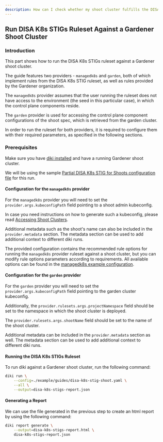 ```yaml
---
description: How can I check whether my shoot cluster fulfills the DISA STIGs security requirements?
---
```


## Run DISA K8s STIGs Ruleset Against a Gardener Shoot Cluster

### Introduction

This part shows how to run the DISA K8s STIGs ruleset against a Gardener shoot cluster. 

The guide features two providers - `managedk8s` and `garden`, both of which implement rules from the DISA K8s STIG ruleset, as well as rules provided by the Gardener organization.

The `managedk8s` provider assumes that the user running the ruleset does not have access to the environment (the seed in this particular case), in which the control plane components reside.

The `garden` provider is used for accessing the control plane component configurations of the shoot spec, which is retrieved from the garden cluster.

In order to run the ruleset for both providers, it is required to configure them with their required parameters, as specified in the following sections.

### Prerequisites

Make sure you have [diki installed](../../README.md#Installation) and have a running Gardener shoot cluster.

We will be using the sample [Partial DISA K8s STIG for Shoots configuration file](../../example/guides/partial-disa-k8s-stig-shoot.yaml) for this run.

#### Configuration for the `managedk8s` provider

For the `managedk8s` provider you will need to set the `provider.args.kubeconfigPath` field pointing to a shoot admin kubeconfig.

In case you need instructions on how to generate such a kubeconfig, please read [Accessing Shoot Clusters](https://github.com/gardener/gardener/blob/master/docs/usage/shoot/shoot_access.md).

Additional metadata such as the shoot's name can also be included in the `provider.metadata` section. The metadata section can be used to add additional context to different diki runs.

The provided configuration contains the recommended rule options for running the `managedk8s` provider ruleset against a shoot cluster, but you can modify rule options parameters according to requirements. All available options can be found in the [managedk8s example configuration](../../example/config/managedk8s.yaml).

#### Configuration for the `garden` provider

For the `garden` provider you will need to set the `provider.args.kubeconfigPath` field pointing to the garden cluster kubeconfig.

Additionally, the `provider.rulesets.args.projectNamespace` field should be set to the namespace in which the shoot cluster is deployed.

The `provider.rulesets.args.shootName` field should be set to the name of the shoot cluster.

Additional metadata can be included in the `provider.metadata` section as well. The metadata section can be used to add additional context to different diki runs.

#### Running the DISA K8s STIGs Ruleset

To run diki against a Gardener shoot cluster, run the following command:

```bash
diki run \
    --config=./example/guides/disa-k8s-stig-shoot.yaml \
    --all \
    --output=disa-k8s-stigs-report.json
```

#### Generating a Report

We can use the file generated in the previous step to create an html report by using the following command:

```bash
diki report generate \
    --output=disa-k8s-stigs-report.html \
    disa-k8s-stigs-report.json
```
